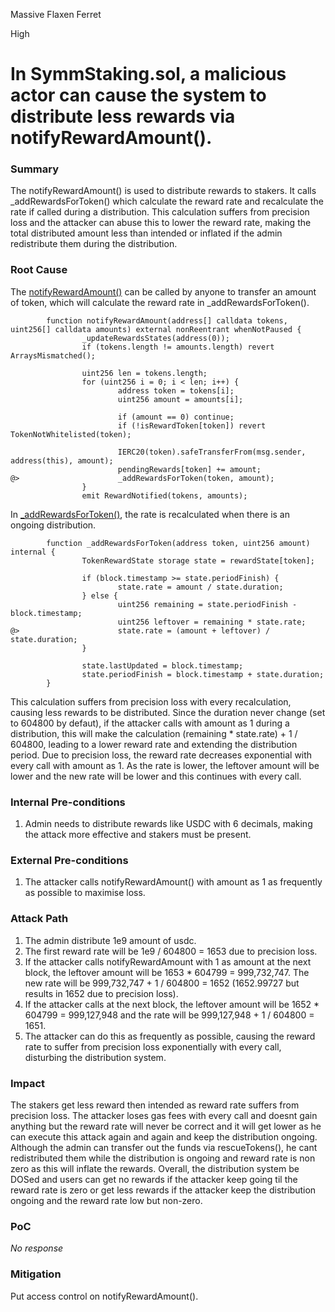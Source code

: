 Massive Flaxen Ferret

High

# In SymmStaking.sol, a malicious actor can cause the system to distribute less rewards via notifyRewardAmount().

### Summary

The notifyRewardAmount() is used to distribute rewards to stakers. It calls _addRewardsForToken() which calculate the reward rate and recalculate the rate if called during a distribution. This calculation suffers from precision loss and the attacker can abuse this to lower the reward rate, making the total distributed amount less than intended or inflated if the admin redistribute them during the distribution.

### Root Cause

The [notifyRewardAmount()](https://github.com/sherlock-audit/2025-03-symm-io-stacking/blob/main/token%2Fcontracts%2Fstaking%2FSymmStaking.sol#L275) can be called by anyone to transfer an amount of token, which will calculate the reward rate in _addRewardsForToken(). 

```solidity
        function notifyRewardAmount(address[] calldata tokens, uint256[] calldata amounts) external nonReentrant whenNotPaused {
                _updateRewardsStates(address(0));
                if (tokens.length != amounts.length) revert ArraysMismatched();

                uint256 len = tokens.length;
                for (uint256 i = 0; i < len; i++) {
                        address token = tokens[i];
                        uint256 amount = amounts[i];

                        if (amount == 0) continue;
                        if (!isRewardToken[token]) revert TokenNotWhitelisted(token);

                        IERC20(token).safeTransferFrom(msg.sender, address(this), amount);
                        pendingRewards[token] += amount;
@>                      _addRewardsForToken(token, amount);
                }
                emit RewardNotified(tokens, amounts);
```

In [_addRewardsForToken()](https://github.com/sherlock-audit/2025-03-symm-io-stacking/blob/main/token%2Fcontracts%2Fstaking%2FSymmStaking.sol#L366), the rate is recalculated when there is an ongoing distribution. 

```solidity
        function _addRewardsForToken(address token, uint256 amount) internal {
                TokenRewardState storage state = rewardState[token];

                if (block.timestamp >= state.periodFinish) {
                        state.rate = amount / state.duration;
                } else {
                        uint256 remaining = state.periodFinish - block.timestamp;
                        uint256 leftover = remaining * state.rate;
@>                      state.rate = (amount + leftover) / state.duration;
                }

                state.lastUpdated = block.timestamp;
                state.periodFinish = block.timestamp + state.duration;
        }
```
This calculation suffers from precision loss with every recalculation, causing less rewards to be distributed. Since the duration never change (set to 604800 by defaut), if the attacker calls with amount as 1 during a distribution, this will make the calculation (remaining * state.rate) + 1 / 604800, leading to a lower reward rate and extending the distribution period. Due to precision loss, the reward rate decreases exponential with every call with amount as 1. As the rate is lower, the leftover amount will be lower and the new rate will be lower and this continues with every call. 

### Internal Pre-conditions

1. Admin needs to distribute rewards like USDC with 6 decimals, making the attack more effective and stakers must be present. 

### External Pre-conditions

1. The attacker calls notifyRewardAmount() with amount as 1 as frequently as possible to maximise loss. 

### Attack Path

1. The admin distribute 1e9 amount of usdc. 
2. The first reward rate will be 1e9 / 604800 = 1653 due to precision loss. 
3. If the attacker calls notifyRewardAmount with 1 as amount at the next block, the leftover amount will be 1653 * 604799 = 999,732,747. The new rate will be 999,732,747 + 1 / 604800 = 1652 (1652.99727 but results in 1652 due to precision loss).
4. If the attacker calls at the next block, the leftover amount will be 1652 * 604799 = 999,127,948 and the rate will be 999,127,948 + 1 / 604800 = 1651. 
5. The attacker can do this as frequently as possible, causing the reward rate to suffer from precision loss exponentially with every call, disturbing the distribution system. 

### Impact

The stakers get less reward then intended as reward rate suffers from precision loss. The attacker loses gas fees with every call and doesnt gain anything but the reward rate will never be correct and it will get lower as he can execute this attack again and again and keep the distribution ongoing. Although the admin can transfer out the funds via rescueTokens(), he cant redistributed them while the distribution is ongoing and reward rate is non zero as this will inflate the rewards. Overall, the distribution system be DOSed and users can get no rewards if the attacker keep going til the reward rate is zero or get less rewards if the attacker keep the distribution ongoing and the reward rate low but non-zero. 

### PoC

_No response_

### Mitigation

Put access control on notifyRewardAmount().